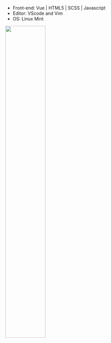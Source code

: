 * Front-end: Vue | HTML5 | SCSS | Javascript
* Editor: VScode and Vim
* OS: Linux Mint
<img src='https://i.ibb.co/m5s0y0w/86055962-p0.png' width="50%">
